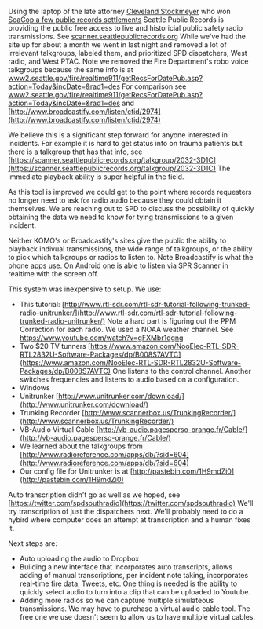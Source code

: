 Using the laptop of the late attorney [Cleveland Stockmeyer](http://www.thestranger.com/slog/2016/05/03/24037709/seattle-mourns-the-loss-of-cleveland-stockmeyer-one-of-its-greatest-attorneys) who won [SeaCop a few public records settlements](http://www.thestranger.com/blogs/slog/2015/10/12/23000564/seattle-police-department-reaches-30000-settlement-with-center-for-open-policing-over-disclosure-of-gps-data) Seattle Public Records is providing the public free access to live and historicial public safety radio transmissions. See [scanner.seattlepublicrecords.org](https://scanner.seattlepublicrecords.org/) While we've had the site up for about a month we went in last night and removed a lot of irrelevant talkgroups, labeled them, and prioritized SPD dispatchers, West radio, and West PTAC. Note we removed the Fire Department's robo voice talkgroups because the same info is at [www2.seattle.gov/fire/realtime911/getRecsForDatePub.asp?action=Today&incDate=&rad1=des](www2.seattle.gov/fire/realtime911/getRecsForDatePub.asp?action=Today&incDate=&rad1=des) For comparison see [www2.seattle.gov/fire/realtime911/getRecsForDatePub.asp?action=Today&incDate=&rad1=des](www2.seattle.gov/fire/realtime911/getRecsForDatePub.asp?action=Today&incDate=&rad1=des) and [http://www.broadcastify.com/listen/ctid/2974](http://www.broadcastify.com/listen/ctid/2974)

We believe this is a significant step forward for anyone interested in incidents. For example it is hard to get status info on trauma patients but there is a talkgroup that has that info, see [https://scanner.seattlepublicrecords.org/talkgroup/2032-3D1C](https://scanner.seattlepublicrecords.org/talkgroup/2032-3D1C) The immediate playback ability is super helpful in the field. 

As this tool is improved we could get to the point where records requesters no longer need to ask for radio audio because they could obtain it themselves. We are reaching out to SPD to discuss the possibility of quickly obtaining the data we need to know for tying transmissions to a given incident.

Neither KOMO's or Broadcastify's sites give the public the ability to playback indivual transmissions, the wide range of talkgroups, or the ability to pick which talkgroups or radios to listen to. Note Broadcastify is what the phone apps use. On Android one is able to listen via SPR Scanner in realtime with the screen off. 

This system was inexpensive to setup. We use:

- This tutorial: [http://www.rtl-sdr.com/rtl-sdr-tutorial-following-trunked-radio-unitrunker/](http://www.rtl-sdr.com/rtl-sdr-tutorial-following-trunked-radio-unitrunker/) Note a hard part is figuring out the PPM Correction for each radio. We used a NOAA weather channel. See https://www.youtube.com/watch?v=gFXMbr1dgng
- Two $20 TV tunners [https://www.amazon.com/NooElec-RTL-SDR-RTL2832U-Software-Packages/dp/B008S7AVTC](https://www.amazon.com/NooElec-RTL-SDR-RTL2832U-Software-Packages/dp/B008S7AVTC) One listens to the control channel. Another switches frequencies and listens to audio based on a configuration.
- Windows
- Unitrunker [http://www.unitrunker.com/download/](http://www.unitrunker.com/download/)
- Trunking Recorder [http://www.scannerbox.us/TrunkingRecorder/](http://www.scannerbox.us/TrunkingRecorder/)
- VB-Audio Virtual Cable [http://vb-audio.pagesperso-orange.fr/Cable/](http://vb-audio.pagesperso-orange.fr/Cable/)
- We learned about the talkgroups from [http://www.radioreference.com/apps/db/?sid=604](http://www.radioreference.com/apps/db/?sid=604)
- Our config file for Unitrunker is at [http://pastebin.com/1H9mdZi0](http://pastebin.com/1H9mdZi0)

Auto transcription didn't go as well as we hoped, see [https://twitter.com/spdsouthradio](https://twitter.com/spdsouthradio) We'll try transcription of just the dispatchers next. We'll probably need to do a hybird where computer does an attempt at transcription and a human fixes it.

Next steps are:

- Auto uploading the audio to Dropbox
- Building a new interface that incorporates auto transcripts, allows adding of manual transcriptions, per incident note taking, incorporates real-time fire data, Tweets, etc. One thing is needed is the ability to quickly select audio to turn into a clip that can be uploaded to Youtube.
- Adding more radios so we can capture multiple simulateous transmissions. We may have to purchase a virtual audio cable tool. The free one we use doesn't seem to allow us to have multiple virtual cables. 
